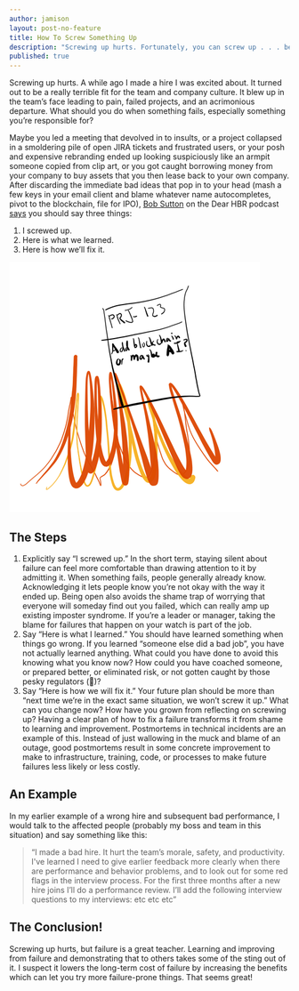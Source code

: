 ```yaml
---
author: jamison
layout: post-no-feature
title: How To Screw Something Up
description: "Screwing up hurts. Fortunately, you can screw up . . . better?"
published: true
---
```


Screwing up hurts. A while ago I made a hire I was excited about. It turned out to be a really terrible fit for the team and company culture. It blew up in the team’s face leading to pain, failed projects, and an acrimonious departure. What should you do when something fails, especially something you’re responsible for?

Maybe you led a meeting that devolved in to insults, or a project collapsed in a smoldering pile of open JIRA tickets and frustrated users, or your posh and expensive rebranding ended up looking suspiciously like an armpit someone copied from clip art, or you got caught borrowing money from your company to buy assets that you then lease back to your own company. After discarding the immediate bad ideas that pop in to your head (mash a few keys in your email client and blame whatever name autocompletes, pivot to the blockchain, file for IPO), [Bob Sutton](https://www.bobsutton.net/) on the Dear HBR podcast [says](https://overcast.fm/+LrZcYVVr0/23:20) you should say three things:

1. I screwed up.
2. Here is what we learned.
3. Here is how we’ll fix it.

![low-skill drawing of a jira ticket on fire](../images/jira-fire.png)

## The Steps

1. Explicitly say “I screwed up.” In the short term, staying silent about failure can feel more comfortable than drawing attention to it by admitting it. When something fails, people generally already know. Acknowledging it lets people know you’re not okay with the way it ended up. Being open also avoids the shame trap of worrying that everyone will someday find out you failed, which can really amp up existing imposter syndrome. If you’re a leader or manager, taking the blame for failures that happen on your watch is part of the job.
2. Say “Here is what I learned.” You should have learned something when things go wrong. If you learned “someone else did a bad job”, you have not actually learned anything. What could you have done to avoid this knowing what you know now? How could you have coached someone, or prepared better, or eliminated risk, or not gotten caught by those pesky regulators (👺)?
3. Say “Here is how we will fix it.” Your future plan should be more than “next time we’re in the exact same situation, we won’t screw it up.” What can you change now? How have you grown from reflecting on screwing up? Having a clear plan of how to fix a failure transforms it from shame to learning and improvement. Postmortems in technical incidents are an example of this. Instead of just wallowing in the muck and blame of an outage, good postmortems result in some concrete improvement to make to infrastructure, training, code, or processes to make future failures less likely or less costly.

## An Example

In my earlier example of a wrong hire and subsequent bad performance, I would talk to the affected people (probably my boss and team in this situation) and say something like this:

> “I made a bad hire. It hurt the team’s morale, safety, and productivity. I've learned I need to give earlier feedback more clearly when there are performance and behavior problems, and to look out for some red flags in the interview process. For the first three months after a new hire joins I’ll do a performance review. I’ll add the following interview questions to my interviews: etc etc etc”

## The Conclusion!

Screwing up hurts, but failure is a great teacher. Learning and improving from failure and demonstrating that to others takes some of the sting out of it. I suspect it lowers the long-term cost of failure by increasing the benefits which can let you try more failure-prone things. That seems great!
